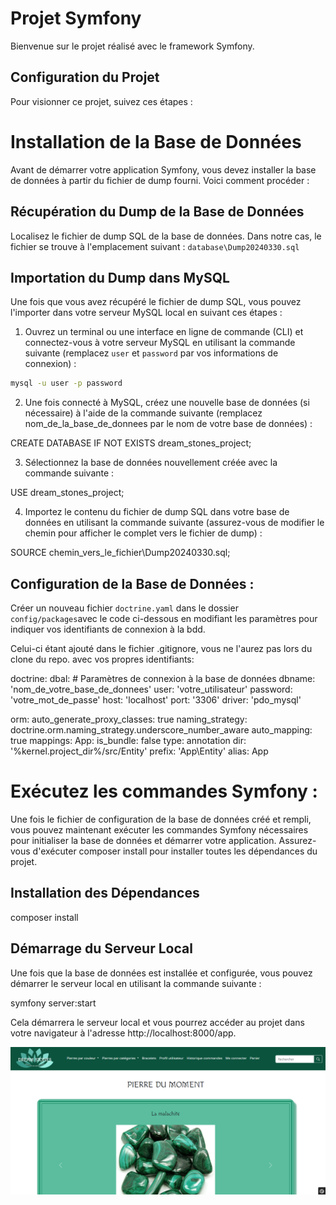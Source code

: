 # Projet Symfony

Bienvenue sur le projet réalisé avec le framework Symfony.

## Configuration du Projet

Pour visionner ce projet, suivez ces étapes :

# Installation de la Base de Données

Avant de démarrer votre application Symfony, vous devez installer la base de données à partir du fichier de dump fourni. Voici comment procéder :

## Récupération du Dump de la Base de Données

Localisez le fichier de dump SQL de la base de données. Dans notre cas, le fichier se trouve à l'emplacement suivant :
`database\Dump20240330.sql`

## Importation du Dump dans MySQL

Une fois que vous avez récupéré le fichier de dump SQL, vous pouvez l'importer dans votre serveur MySQL local en suivant ces étapes :

1. Ouvrez un terminal ou une interface en ligne de commande (CLI) et connectez-vous à votre serveur MySQL en utilisant la commande suivante (remplacez `user` et `password` par vos informations de connexion) :
```bash
mysql -u user -p password 
```

2. Une fois connecté à MySQL, créez une nouvelle base de données (si nécessaire) à l'aide de la commande suivante (remplacez nom_de_la_base_de_donnees par le nom de votre base de données) :

CREATE DATABASE IF NOT EXISTS dream_stones_project;

3. Sélectionnez la base de données nouvellement créée avec la commande suivante :

USE dream_stones_project;

4. Importez le contenu du fichier de dump SQL dans votre base de données en utilisant la commande suivante (assurez-vous de modifier le chemin pour afficher le complet vers le fichier de dump) :

SOURCE chemin_vers_le_fichier\Dump20240330.sql;

 ## Configuration de la Base de Données :

   Créer un nouveau fichier `doctrine.yaml` dans le dossier `config/packages`avec le code ci-dessous en modifiant les paramètres pour indiquer vos identifiants de connexion à la bdd.
    
   Celui-ci étant ajouté dans le fichier .gitignore, vous ne l'aurez pas lors du clone du repo.
    avec vos propres identifiants:

doctrine:
    dbal:
        # Paramètres de connexion à la base de données
        dbname: 'nom_de_votre_base_de_donnees'
        user: 'votre_utilisateur'
        password: 'votre_mot_de_passe'
        host: 'localhost'
        port: '3306'
        driver: 'pdo_mysql'

   orm:
        auto_generate_proxy_classes: true
        naming_strategy: doctrine.orm.naming_strategy.underscore_number_aware
        auto_mapping: true
        mappings:
            App:
                is_bundle: false
                type: annotation
                dir: '%kernel.project_dir%/src/Entity'
                prefix: 'App\Entity'
                alias: App


# Exécutez les commandes Symfony :

Une fois le fichier de configuration de la base de données créé et rempli, vous pouvez maintenant exécuter les commandes Symfony nécessaires pour initialiser la base de données et démarrer votre application. Assurez-vous d'exécuter composer install pour installer toutes les dépendances du projet.

## Installation des Dépendances

composer install


## Démarrage du Serveur Local

Une fois que la base de données est installée et configurée, vous pouvez démarrer le serveur local en utilisant la commande suivante :

symfony server:start

Cela démarrera le serveur local et vous pourrez accéder au projet dans votre navigateur à l'adresse http://localhost:8000/app.

![Capture d'écran du tableau de bord](public/assets/images/screenshot.png)


